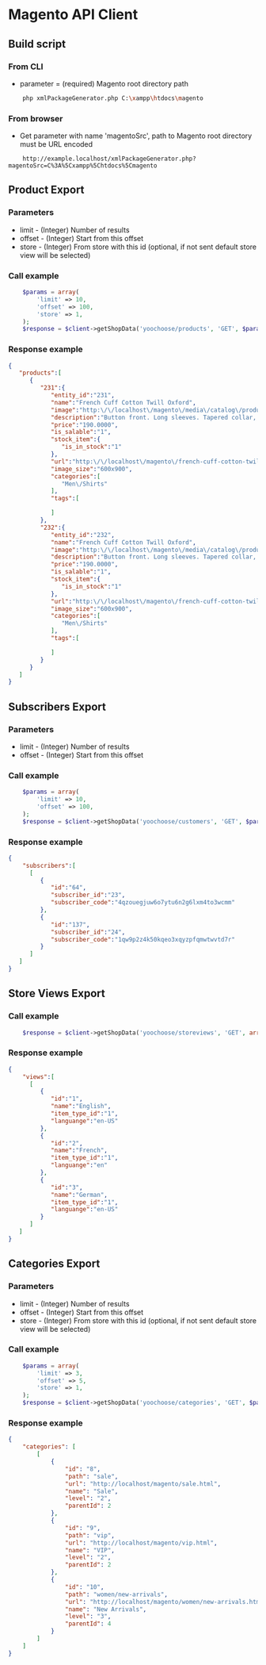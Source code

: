 # Magento API Client

## Build script

### From CLI
* parameter = (required) Magento root directory path

```sh
    php xmlPackageGenerator.php C:\xampp\htdocs\magento
```

### From browser
* Get parameter with name 'magentoSrc', path to Magento root directory must be URL encoded

```url
    http://example.localhost/xmlPackageGenerator.php?magentoSrc=C%3A%5Cxampp%5Chtdocs%5Cmagento
```

## Product Export

### Parameters
* limit - (Integer) Number of results
* offset - (Integer) Start from this offset
* store - (Integer) From store with this id (optional, if not sent default store view will be selected)

### Call example
```php
    $params = array(
        'limit' => 10,
        'offset' => 100,
        'store' => 1,
    );
    $response = $client->getShopData('yoochoose/products', 'GET', $params);
```

### Response example
```json
{  
   "products":[  
      {  
         "231":{
            "entity_id":"231",
            "name":"French Cuff Cotton Twill Oxford",
            "image":"http:\/\/localhost\/magento\/media\/catalog\/product\/m\/s\/msj000t_1.jpg",
            "description":"Button front. Long sleeves. Tapered collar, chest pocket, french cuffs.",
            "price":"190.0000",
            "is_salable":"1",
            "stock_item":{  
               "is_in_stock":"1"
            },
            "url":"http:\/\/localhost\/magento\/french-cuff-cotton-twill-oxford.html",
            "image_size":"600x900",
            "categories":[  
               "Men\/Shirts"
            ],
            "tags":[

            ]
         },
         "232":{
            "entity_id":"232",
            "name":"French Cuff Cotton Twill Oxford",
            "image":"http:\/\/localhost\/magento\/media\/catalog\/product\/m\/s\/msj000t_1.jpg",
            "description":"Button front. Long sleeves. Tapered collar, chest pocket, french cuffs.",
            "price":"190.0000",
            "is_salable":"1",
            "stock_item":{  
               "is_in_stock":"1"
            },
            "url":"http:\/\/localhost\/magento\/french-cuff-cotton-twill-oxford-563.html",
            "image_size":"600x900",
            "categories":[  
               "Men\/Shirts"
            ],
            "tags":[

            ]
         }
      }
   ]
}
```
## Subscribers Export

### Parameters
* limit - (Integer) Number of results
* offset - (Integer) Start from this offset

### Call example
```php
    $params = array(
        'limit' => 10,
        'offset' => 100,
    );
    $response = $client->getShopData('yoochoose/customers', 'GET', $params);
```

### Response example
```json
{
    "subscribers":[  
      [  
         {  
            "id":"64",
            "subscriber_id":"23",
            "subscriber_code":"4qzouegjuw6o7ytu6n2g6lxm4to3wcmm"
         },
         {  
            "id":"137",
            "subscriber_id":"24",
            "subscriber_code":"1qw9p2z4k50kqeo3xqyzpfqmwtwvtd7r"
         }
      ]
   ]
}
```
## Store Views Export

### Call example
```php
    $response = $client->getShopData('yoochoose/storeviews', 'GET', array());
```

### Response example
```json
{
    "views":[  
      [  
         {  
            "id":"1",
            "name":"English",
            "item_type_id":"1",
            "languange":"en-US"
         },
         {  
            "id":"2",
            "name":"French",
            "item_type_id":"1",
            "languange":"en"
         },
         {  
            "id":"3",
            "name":"German",
            "item_type_id":"1",
            "languange":"en-US"
         }
      ]
   ]
}
```

## Categories Export

### Parameters
* limit - (Integer) Number of results
* offset - (Integer) Start from this offset
* store - (Integer) From store with this id (optional, if not sent default store view will be selected)

### Call example
```php
    $params = array(
        'limit' => 3,
        'offset' => 5,
        'store' => 1,
    );
    $response = $client->getShopData('yoochoose/categories', 'GET', $params);
```

### Response example
```json
{
    "categories": [
        [
            {
                "id": "8",
                "path": "sale",
                "url": "http://localhost/magento/sale.html",
                "name": "Sale",
                "level": "2",
                "parentId": 2
            },
            {
                "id": "9",
                "path": "vip",
                "url": "http://localhost/magento/vip.html",
                "name": "VIP",
                "level": "2",
                "parentId": 2
            },
            {
                "id": "10",
                "path": "women/new-arrivals",
                "url": "http://localhost/magento/women/new-arrivals.html",
                "name": "New Arrivals",
                "level": "3",
                "parentId": 4
            }
        ]
    ]
}
```
